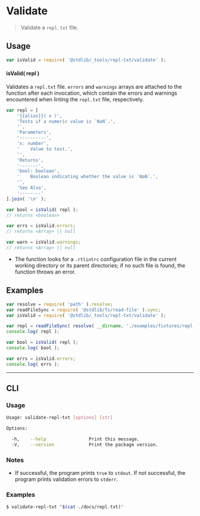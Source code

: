 <!--

@license Apache-2.0

Copyright (c) 2018 The Stdlib Authors.

Licensed under the Apache License, Version 2.0 (the "License");
you may not use this file except in compliance with the License.
You may obtain a copy of the License at

   http://www.apache.org/licenses/LICENSE-2.0

Unless required by applicable law or agreed to in writing, software
distributed under the License is distributed on an "AS IS" BASIS,
WITHOUT WARRANTIES OR CONDITIONS OF ANY KIND, either express or implied.
See the License for the specific language governing permissions and
limitations under the License.

-->

# Validate

> Validate a `repl.txt` file.

<!-- Section to include introductory text. Make sure to keep an empty line after the intro `section` element and another before the `/section` close. -->

<section class="intro">

</section>

<!-- /.intro -->

<!-- Package usage documentation. -->

<section class="usage">

## Usage

```javascript
var isValid = require( '@stdlib/_tools/repl-txt/validate' );
```

#### isValid( repl )

Validates a `repl.txt` file. `errors` and `warnings` arrays are attached to the function after each invocation, which contain the errors and warnings encountered when linting the `repl.txt` file, respectively.

```javascript
var repl = [
    '{{alias}}( x )',
    'Tests if a numeric value is `NaN`.',
    '',
    'Parameters',
    '----------',
    'x: number',
    '    Value to test.',
    '',
    'Returns',
    '-------',
    'bool: boolean',
    '    Boolean indicating whether the value is `NaN`.',
    '',
    'See Also',
    '--------'
].join( '\n' );

var bool = isValid( repl );
// returns <boolean>

var errs = isValid.errors;
// returns <Array> || null

var warn = isValid.warnings;
// returns <Array> || null
```

</section>

<!-- /.usage -->

<!-- Package usage notes. Make sure to keep an empty line after the `section` element and another before the `/section` close. -->

<section class="notes">

-   The function looks for a `.rtlintrc` configuration file in the current working directory or its parent directories; if no such file is found, the function throws an error.

</section>

<!-- /.notes -->

<!-- Package usage examples. -->

<section class="examples">

## Examples

<!-- eslint no-undef: "error" -->

```javascript
var resolve = require( 'path' ).resolve;
var readFileSync = require( '@stdlib/fs/read-file' ).sync;
var isValid = require( '@stdlib/_tools/repl-txt/validate' );

var repl = readFileSync( resolve( __dirname, './examples/fixtures/repl.txt' ) ).toString();
console.log( repl );

var bool = isValid( repl );
console.log( bool );

var errs = isValid.errors;
console.log( errs );
```

</section>

<!-- /.examples -->

<!-- Section for describing a command-line interface. -->

* * *

<section class="cli">

## CLI

<!-- CLI usage documentation. -->

<section class="usage">

### Usage

```bash
Usage: validate-repl-txt [options] [str]

Options:

  -h,    --help                Print this message.
  -V,    --version             Print the package version.
```

</section>

<!-- /.usage -->

<!-- CLI usage notes. Make sure to keep an empty line after the `section` element and another before the `/section` close. -->

<section class="notes">

### Notes

-   If successful, the program prints `true` to `stdout`. If not successful, the program prints validation errors to `stderr`.

</section>

<!-- /.notes -->

<!-- CLI usage examples. -->

<section class="examples">

### Examples

```bash
$ validate-repl-txt "$(cat ./docs/repl.txt)"
```

</section>

<!-- /.examples -->

</section>

<!-- /.cli -->

<!-- Section to include cited references. If references are included, add a horizontal rule *before* the section. Make sure to keep an empty line after the `section` element and another before the `/section` close. -->

<section class="references">

</section>

<!-- /.references -->

<!-- Section for all links. Make sure to keep an empty line after the `section` element and another before the `/section` close. -->

<section class="links">

</section>

<!-- /.links -->
